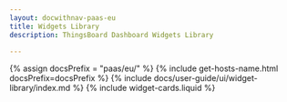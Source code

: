 ```yaml
---
layout: docwithnav-paas-eu
title: Widgets Library
description: ThingsBoard Dashboard Widgets Library

---
```


{% assign docsPrefix = "paas/eu/" %}
{% include get-hosts-name.html docsPrefix=docsPrefix %}
{% include docs/user-guide/ui/widget-library/index.md %}
{% include widget-cards.liquid %}
